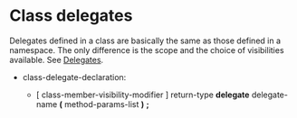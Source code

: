 

Class delegates
===============

Delegates defined in a class are basically the same as those defined in a namespace. The only difference is the scope and the choice of visibilities available. See [Delegates](http://wiki.gnome.org/action/show/Projects/Vala/Manual/Export/Vala/Manual/Delegates#).

-   class-delegate-declaration:

    -   [ class-member-visibility-modifier ] return-type **delegate** delegate-name **(** method-params-list **)** **;**

